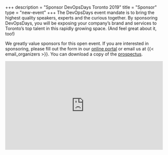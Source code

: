 +++
description = "Sponsor DevOpsDays Toronto 2019"
title = "Sponsor"
type = "new-event"
+++
The DevOpsDays event mandate is to bring the highest ­quality speakers, experts and the curious together. By sponsoring DevOpsDays, you will be exposing your company’s brand and services to Toronto’s top talent in this rapidly growing space. (And feel great about it, too!)

We greatly value sponsors for this open event. If you are interested in sponsoring, please fill out the form in our <a href="https://pheedloop.com/sponsor/contract/dodto19/apply/" target="_blank">online portal</a> or email us at {{< email_organizers >}}. You can download a copy of the <a href="https://docs.google.com/presentation/d/1bygvrjNyNDWdg7e3yA6i3inJDJNdUgs5Wouphf_NSJI/export/pdf" target="_blank">prospectus</a>.

<div style="position: relative; overflow: hidden; padding-top: 56.25%;">
<iframe src="https://docs.google.com/presentation/d/e/2PACX-1vRL0Nt3UQjNhnxTlWPk2WPG_giICLmXI-OxoE7Pj7VYhTxyka5pZB862ZYGTmTeXY8Q1gmFZzEH5tKy/embed?start=false&loop=true&delayms=30000" frameborder="0" style="position: absolute; top: 0; left: 0; width: 100%; height: 100%; border: 0;" allowfullscreen="true" mozallowfullscreen="true" webkitallowfullscreen="true"></iframe>
</div>